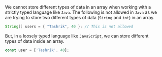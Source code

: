 We cannot store different types of data in an array when working with a strictly typed language like `Java`. The following is not allowed in `Java` as we are trying to store two different types of data (`String` and `int`) in an array.

```java
String[] users = { "Tashrik", 40 }; // This is not allowed
```

But, in a loosely typed language like `JavaScript`, we can store different types of data inside an array.

```javascript
const user = ['Tashrik', 40];
```
